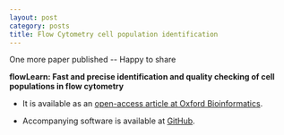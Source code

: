```yaml
---
layout: post
category: posts
title: Flow Cytometry cell population identification
---
```


One more paper published -- Happy to share

__flowLearn: Fast and precise identification and quality checking of cell populations in flow cytometry__

* It is available as an [open-access article at Oxford Bioinformatics](https://doi.org/10.1093/bioinformatics/bty082).

* Accompanying software is available at [GitHub](https://github.com/mlux86/flowLearn).
